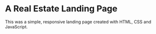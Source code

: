 # A Real Estate Landing Page 

This was a simple, responsive landing page created with HTML, CSS and JavaScript.
